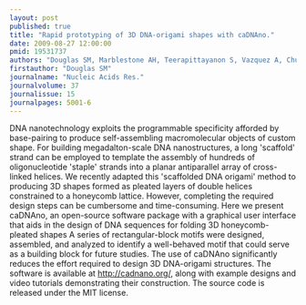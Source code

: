 ```yaml
---
layout: post
published: true
title: "Rapid prototyping of 3D DNA-origami shapes with caDNAno."
date: 2009-08-27 12:00:00
pmid: 19531737
authors: "Douglas SM, Marblestone AH, Teerapittayanon S, Vazquez A, Church GM, Shih WM"
firstauthor: "Douglas SM"
journalname: "Nucleic Acids Res."
journalvolume: 37
journalissue: 15
journalpages: 5001-6
---
```


DNA nanotechnology exploits the programmable specificity afforded by base-pairing to produce self-assembling macromolecular objects of custom shape. For building megadalton-scale DNA nanostructures, a long 'scaffold' strand can be employed to template the assembly of hundreds of oligonucleotide 'staple' strands into a planar antiparallel array of cross-linked helices. We recently adapted this 'scaffolded DNA origami' method to producing 3D shapes formed as pleated layers of double helices constrained to a honeycomb lattice. However, completing the required design steps can be cumbersome and time-consuming. Here we present caDNAno, an open-source software package with a graphical user interface that aids in the design of DNA sequences for folding 3D honeycomb-pleated shapes A series of rectangular-block motifs were designed, assembled, and analyzed to identify a well-behaved motif that could serve as a building block for future studies. The use of caDNAno significantly reduces the effort required to design 3D DNA-origami structures. The software is available at http://cadnano.org/, along with example designs and video tutorials demonstrating their construction. The source code is released under the MIT license.

